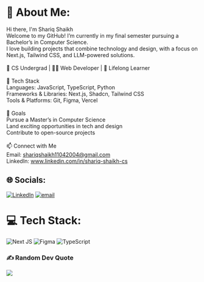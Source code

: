 # 💫 About Me:
Hi there, I'm Shariq Shaikh<br>Welcome to my GitHub! I’m currently in my final semester pursuing a Bachelor’s in Computer Science.<br>I love building projects that combine technology and design, with a focus on Next.js, Tailwind CSS, and LLM-powered solutions.<br><br>🚀 CS Undergrad | 👨‍💻 Web Developer | 🌱 Lifelong Learner<br><br>🔧 Tech Stack<br>Languages: JavaScript, TypeScript, Python<br>Frameworks & Libraries: Next.js, Shadcn, Tailwind CSS<br>Tools & Platforms: Git, Figma, Vercel<br><br>🎯 Goals<br>Pursue a Master’s in Computer Science<br>Land exciting opportunities in tech and design<br>Contribute to open-source projects<br><br>📫 Connect with Me<br>Email: shariqshaikh11042004@gmail.com<br>LinkedIn: www.linkedin.com/in/shariq-shaikh-cs

## 🌐 Socials:
[![LinkedIn](https://img.shields.io/badge/LinkedIn-%230077B5.svg?logo=linkedin&logoColor=white)](https://linkedin.com/in/shariq-shaikh-cs) [![email](https://img.shields.io/badge/Email-D14836?logo=gmail&logoColor=white)](mailto:shariqshaikh11042004@gmail.com) 

# 💻 Tech Stack:
![Next JS](https://img.shields.io/badge/Next-black?style=for-the-badge&logo=next.js&logoColor=white) ![Figma](https://img.shields.io/badge/figma-%23F24E1E.svg?style=for-the-badge&logo=figma&logoColor=white) ![TypeScript](https://img.shields.io/badge/typescript-%23007ACC.svg?style=for-the-badge&logo=typescript&logoColor=white)

### ✍️ Random Dev Quote
![](https://quotes-github-readme.vercel.app/api?type=horizontal&theme=radical)

<!-- Proudly created with GPRM ( https://gprm.itsvg.in ) -->

<!---
Shariq12345/Shariq12345 is a ✨ special ✨ repository because its `README.md` (this file) appears on your GitHub profile.
You can click the Preview link to take a look at your changes.
--->

